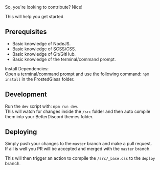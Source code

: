 So, you're looking to contribute? Nice!

This will help you get started.

## Prerequisites

- Basic knowledge of NodeJS.
- Basic knowledge of SCSS/CSS.
- Basic knowledge of Git/GitHub.
- Basic knowledge of the terminal/command prompt.

Install Dependencies:  
Open a terminal/command prompt and use the following command: `npm install` in the FrostedGlass folder.

## Development

Run the `dev` script with: `npm run dev`.  
This will watch for changes inside the `/src` folder and then auto compile them into your BetterDiscord themes folder.

## Deploying

Simply push your changes to the `master` branch and make a pull request.  
If all is well you PR will be accepted and merged with the `master` branch.

This will then trigger an action to compile the `/src/_base.css` to the `deploy` branch.
